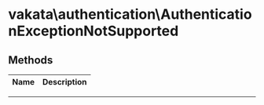 # vakata\authentication\AuthenticationExceptionNotSupported


## Methods

| Name | Description |
|------|-------------|

---



